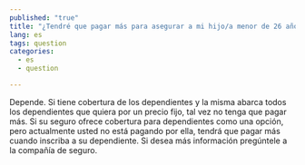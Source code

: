 ```yaml
---
published: "true"
title: "¿Tendré que pagar más para asegurar a mi hijo/a menor de 26 años?"
lang: es
tags: question
categories: 
  - es
  - question

---
```


Depende. Si tiene cobertura de los dependientes y la misma abarca todos los dependientes que quiera por un precio fijo, tal vez no tenga que pagar más. Si su seguro ofrece cobertura para dependientes como una opción, pero actualmente usted no está pagando por ella, tendrá que pagar más cuando inscriba a su dependiente. Si desea más información pregúntele a la compañía de seguro.
